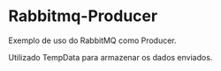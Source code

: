# Rabbitmq-Producer
Exemplo de uso do RabbitMQ como Producer.

Utilizado TempData para armazenar os dados enviados.
